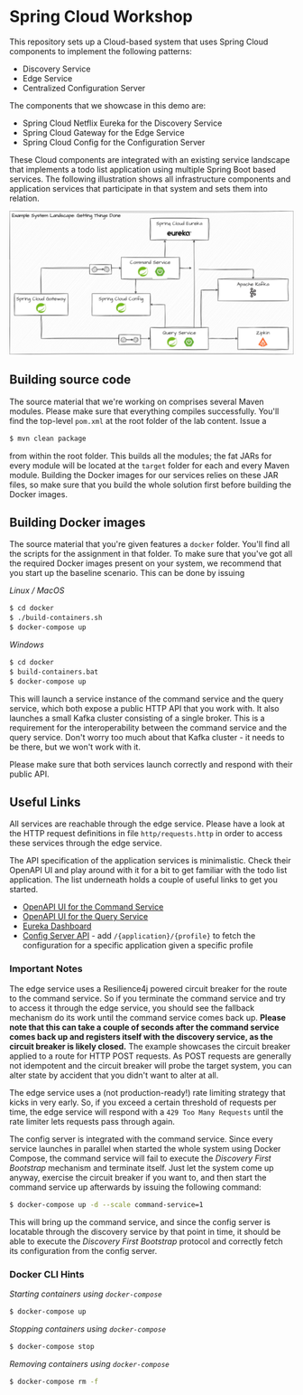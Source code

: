 # Spring Cloud Workshop

This repository sets up a Cloud-based system that uses Spring Cloud components to implement the following patterns:

* Discovery Service
* Edge Service
* Centralized Configuration Server

The components that we showcase in this demo are:

* Spring Cloud Netflix Eureka for the Discovery Service
* Spring Cloud Gateway for the Edge Service
* Spring Cloud Config for the Configuration Server

These Cloud components are integrated with an existing service landscape that implements a todo list application using multiple Spring Boot based services. The following illustration shows all infrastructure components and application services that participate in that system and sets them into relation.

![System Overview](static/example-application.jpg)

## Building source code

The source material that we're working on comprises several Maven modules. Please make sure that everything compiles successfully. You'll find the top-level `pom.xml` at the root folder of the lab content. Issue a

```bash
$ mvn clean package
```

from within the root folder. This builds all the modules; the fat JARs for every module will be located at the `target` folder for each and every Maven module. Building the Docker images for our services relies on these JAR files, so make sure that you build the whole solution first before building the Docker images.

## Building Docker images

The source material that you're given features a `docker` folder. You'll find all the scripts for the assignment in that folder. To make sure that you've got all the required Docker images present on your system, we recommend that you start up the baseline scenario. This can be done by issuing

*Linux / MacOS*

```bash
$ cd docker
$ ./build-containers.sh
$ docker-compose up
```

*Windows*

```bash
$ cd docker
$ build-containers.bat
$ docker-compose up
```

This will launch a service instance of the command service and the query service, which both expose a public HTTP API that you work with. It also launches a small Kafka cluster consisting of a single broker. This is a requirement for the interoperability between the command service and the query service. Don't worry too much about that Kafka cluster - it needs to be there, but we won't work with it.

Please make sure that both services launch correctly and respond with their public API.

## Useful Links

All services are reachable through the edge service. Please have a look at the HTTP request definitions in file `http/requests.http` in order to access these services through the edge service.

The API specification of the application services is minimalistic. Check their OpenAPI UI and play around with it for a bit to get familiar with the todo list application. The list underneath holds a couple of useful links to get you started.

* [OpenAPI UI for the Command Service](http://localhost:8080/command-service/openapi/swagger-ui.html)
* [OpenAPI UI for the Query Service](http://localhost:8080/query-service/openapi/swagger-ui.html)
* [Eureka Dashboard](http://localhost:8080/eureka/web)
* [Config Server API](http://localhost:8080/config) - add `/{application}/{profile}` to fetch the configuration for a specific application given a specific profile

### Important Notes

The edge service uses a Resilience4j powered circuit breaker for the route to the command service. So if you terminate the command service and try to access it through the edge service, you should see the fallback mechanism do its work until the command service comes back up. **Please note that this can take a couple of seconds after the command service comes back up and registers itself with the discovery service, as the circuit breaker is likely closed.** The example showcases the circuit breaker applied to a route for HTTP POST requests. As POST requests are generally not idempotent and the circuit breaker will probe the target system, you can alter state by accident that you didn't want to alter at all.

The edge service uses a (not production-ready!) rate limiting strategy that kicks in very early. So, if you exceed a certain threshold of requests per time, the edge service will respond with a `429 Too Many Requests` until the rate limiter lets requests pass through again.

The config server is integrated with the command service. Since every service launches in parallel when started the whole system using Docker Compose, the command service will fail to execute the *Discovery First Bootstrap* mechanism and terminate itself. Just let the system come up anyway, exercise the circuit breaker if you want to, and then start the command service up afterwards by issuing the following command:

```bash
$ docker-compose up -d --scale command-service=1
```

This will bring up the command service, and since the config server is locatable through the discovery service by that point in time, it should be able to execute the *Discovery First Bootstrap* protocol and correctly fetch its configuration from the config server.

### Docker CLI Hints

*Starting containers using `docker-compose`*

```bash
$ docker-compose up
```

*Stopping containers using `docker-compose`*

```bash
$ docker-compose stop
```

*Removing containers using `docker-compose`*

```bash
$ docker-compose rm -f
```
